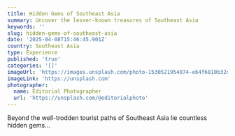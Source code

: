 ```yaml
---
title: Hidden Gems of Southeast Asia
summary: Uncover the lesser-known treasures of Southeast Asia
keywords: ''
slug: hidden-gems-of-southeast-asia
date: '2025-04-08T15:46:45.901Z'
country: Southeast Asia
type: Experience
published: 'true'
categories: '[]'
imageUrl: 'https://images.unsplash.com/photo-1530521954074-e64f6810b32d'
imageLink: 'https://unsplash.com'
photographer:
  name: Editorial Photographer
  url: 'https://unsplash.com/@editorialphoto'
---
```








Beyond the well-trodden tourist paths of Southeast Asia lie countless hidden gems...
